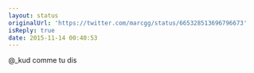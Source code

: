 ```yaml
---
layout: status
originalUrl: 'https://twitter.com/marcgg/status/665328513696796673'
isReply: true
date: 2015-11-14 00:40:53
---
```


@_kud comme tu dis
